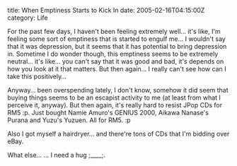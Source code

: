 title: When Emptiness Starts to Kick In
date: 2005-02-16T04:15:00Z
category: Life

For the past few days, I haven't been feeling extremely well… it's like, I'm feeling some sort of emptiness that is started to engulf me… I wouldn't say that it was depression, but it seems that it has potential to bring depression in. Sometime I do wonder though, this emptiness seems to be extremely neutral… it's like… you can't say that it was good and bad, it's depends on how you look at it that matters. But then again… I really can't see how can I take this positively…

Anyway… been overspending lately, I don't know, somehow it did seem that buying things seems to be an escapist activity to me (at least from what I perceive it, anyway). But then again, it's really hard to resist JPop CDs for RM5 :p. Just bought Namie Amuro's GENIUS 2000, Aikawa Nanase's Purana and Yuzu's Yuzuen. All for RM5. :p

Also I got myself a hairdryer… and there're tons of CDs that I'm bidding over eBay.

What else… … I need a hug ;\_\_\_\_;.
